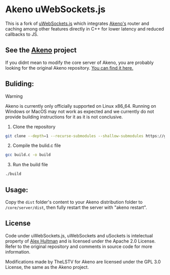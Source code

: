 # Akeno uWebSockets.js
This is a fork of [uWebSockets.js](https://github.com/uNetworking/uWebSockets.js) which integrates [Akeno's](https://github.com/the-lstv/Akeno) router and caching among other features directly in C++ for lower latency and reduced callbacks to JS.

## See the [Akeno](https://github.com/the-lstv/Akeno) project
If you didnt mean to modify the core server of Akeno, you are probably looking for the original Akeno repository. [You can find it here.](https://github.com/the-lstv/Akeno)

## Buliding:
> [!WARNING]
> Akeno is currently only officially supported on Linux x86_64. Running on Windows or MacOS may not work as expected and we currently do not provide building instructions for it as it is not conclusive.

1. Clone the repository
```sh
git clone --depth=1 --recurse-submodules --shallow-submodules https://github.com/the-lstv/Akeno-uWebSockets.js
```
2. Compile the bulid.c file
```sh
gcc build.c -o build
```
3. Run the build file
```sh
./build
```
## Usage:
Copy the `dist` folder's content to your Akeno distribution folder to `/core/server/dist`, then fully restart the server with "akeno restart".


## License
Code under uWebSockets.js, uWebSockets and uSockets is intelectual property of [Alex Hultman](https://github.com/uNetworking) and is licensed under the Apache 2.0 License. Refer to the original repository and comments in source code for more information.

Modifications made by TheLSTV for Akeno are licensed under the GPL 3.0 License, the same as the Akeno project.
